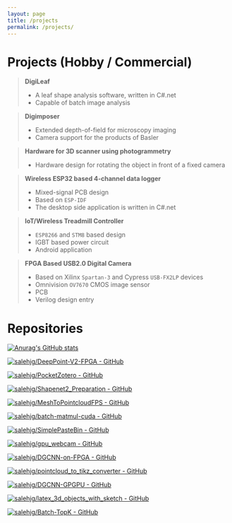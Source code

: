 ```yaml
---
layout: page
title: /projects
permalink: /projects/
---
```


# Projects (Hobby / Commercial)

>**DigiLeaf**
>- A leaf shape analysis software, written in C#.net
>- Capable of batch image analysis

>**Digimposer**
>- Extended depth-of-field for microscopy imaging
>- Camera support for the products of Basler

>**Hardware for 3D scanner using photogrammetry**
>- Hardware design for rotating the object in front of a fixed camera

>**Wireless ESP32 based 4-channel data logger**
>- Mixed-signal PCB design
>- Based on `ESP-IDF`
>- The desktop side application is written in C#.net

>**IoT/Wireless Treadmill Controller**
>- `ESP8266` and `STM8` based design
>- IGBT based power circuit
>- Android application

>**FPGA Based USB2.0 Digital Camera**
>- Based on Xilinx `Spartan-3` and Cypress `USB-FX2LP` devices
>- Omnivision `OV7670` CMOS image sensor
>- PCB
>- Verilog design entry
 
# Repositories

[![Anurag's GitHub stats](https://github-readme-stats.vercel.app/api?username=salehjg&include_all_commits=true&count_private=true)](https://github.com/anuraghazra/github-readme-stats)

[![salehjg/DeepPoint-V2-FPGA - GitHub](https://gh-card.dev/repos/salehjg/DeepPoint-V2-FPGA.svg)](https://github.com/salehjg/DeepPoint-V2-FPGA)

[![salehjg/PocketZotero - GitHub](https://gh-card.dev/repos/salehjg/PocketZotero.svg)](https://github.com/salehjg/PocketZotero)

[![salehjg/Shapenet2_Preparation - GitHub](https://gh-card.dev/repos/salehjg/Shapenet2_Preparation.svg)](https://github.com/salehjg/Shapenet2_Preparation)

[![salehjg/MeshToPointcloudFPS - GitHub](https://gh-card.dev/repos/salehjg/MeshToPointcloudFPS.svg)](https://github.com/salehjg/MeshToPointcloudFPS)

[![salehjg/batch-matmul-cuda - GitHub](https://gh-card.dev/repos/salehjg/batch-matmul-cuda.svg)](https://github.com/salehjg/batch-matmul-cuda)

[![salehjg/SimplePasteBin - GitHub](https://gh-card.dev/repos/salehjg/SimplePasteBin.svg)](https://github.com/salehjg/SimplePasteBin)

[![salehjg/gpu_webcam - GitHub](https://gh-card.dev/repos/salehjg/gpu_webcam.svg)](https://github.com/salehjg/gpu_webcam)

[![salehjg/DGCNN-on-FPGA - GitHub](https://gh-card.dev/repos/salehjg/DGCNN-on-FPGA.svg)](https://github.com/salehjg/DGCNN-on-FPGA)

[![salehjg/pointcloud_to_tikz_converter - GitHub](https://gh-card.dev/repos/salehjg/pointcloud_to_tikz_converter.svg)](https://github.com/salehjg/pointcloud_to_tikz_converter)

[![salehjg/DGCNN-GPGPU - GitHub](https://gh-card.dev/repos/salehjg/DGCNN-GPGPU.svg)](https://github.com/salehjg/DGCNN-GPGPU)

[![salehjg/latex_3d_objects_with_sketch - GitHub](https://gh-card.dev/repos/salehjg/latex_3d_objects_with_sketch.svg)](https://github.com/salehjg/latex_3d_objects_with_sketch)

[![salehjg/Batch-TopK - GitHub](https://gh-card.dev/repos/salehjg/Batch-TopK.svg)](https://github.com/salehjg/Batch-TopK)


